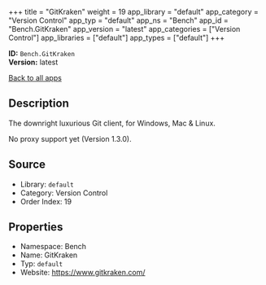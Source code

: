﻿+++
title = "GitKraken"
weight = 19
app_library = "default"
app_category = "Version Control"
app_typ = "default"
app_ns = "Bench"
app_id = "Bench.GitKraken"
app_version = "latest"
app_categories = ["Version Control"]
app_libraries = ["default"]
app_types = ["default"]
+++

**ID:** `Bench.GitKraken`  
**Version:** latest  
<!--more-->

[Back to all apps](/apps/)

## Description
The downright luxurious Git client, for Windows, Mac & Linux.

No proxy support yet (Version 1.3.0).

## Source

* Library: `default`
* Category: Version Control
* Order Index: 19

## Properties

* Namespace: Bench
* Name: GitKraken
* Typ: `default`
* Website: <https://www.gitkraken.com/>

